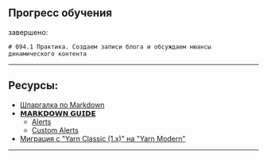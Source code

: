 ## Прогресс обучения

завершено:

    # 094.1 Практика. Создаем записи блога и обсуждаем нюансы динамического контента

<hr>

## Ресурсы:

- [Шпаргалка по Markdown](https://markdown69.com)
- [𝗠𝗔𝗥𝗞𝗗𝗢𝗪𝗡 𝗚𝗨𝗜𝗗𝗘](https://github.com/andrew-manzyk/markdown-guide)
  - [Alerts](https://github.com/andrew-manzyk/markdown-guide?tab=readme-ov-file#alerts)
  - [Сustom Alerts](https://github.com/andrew-manzyk/markdown-guide?tab=readme-ov-file#сustom-alerts)
- [Миграция с "Yarn Classic (1.x)" на "Yarn Modern"](https://yarnpkg.com/migration/guide)

---
